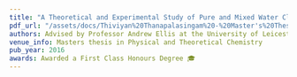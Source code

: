 ```yaml
---
title: "A Theoretical and Experimental Study of Pure and Mixed Water Clusters using Infrared Spectroscopy"
pdf_url: "/assets/docs/Thiviyan%20Thanapalasingam%20-%20Master's%20Thesis2.pdf"
authors: Advised by Professor Andrew Ellis at the University of Leicester, UK
venue_info: Masters thesis in Physical and Theoretical Chemistry
pub_year: 2016
awards: Awarded a First Class Honours Degree 🎓
---
```

